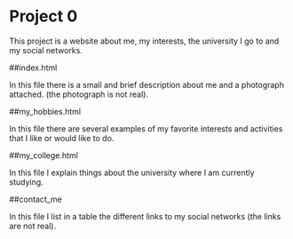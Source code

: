 # Project 0

This project is a website about me, my interests, the university I go to and my social networks.

##index.html

In this file there is a small and brief description about me and a photograph attached. (the photograph is not real).

##my_hobbies.html

In this file there are several examples of my favorite interests and activities that I like or would like to do.

##my_college.html

In this file I explain things about the university where I am currently studying.

##contact_me

In this file I list in a table the different links to my social networks (the links are not real).
